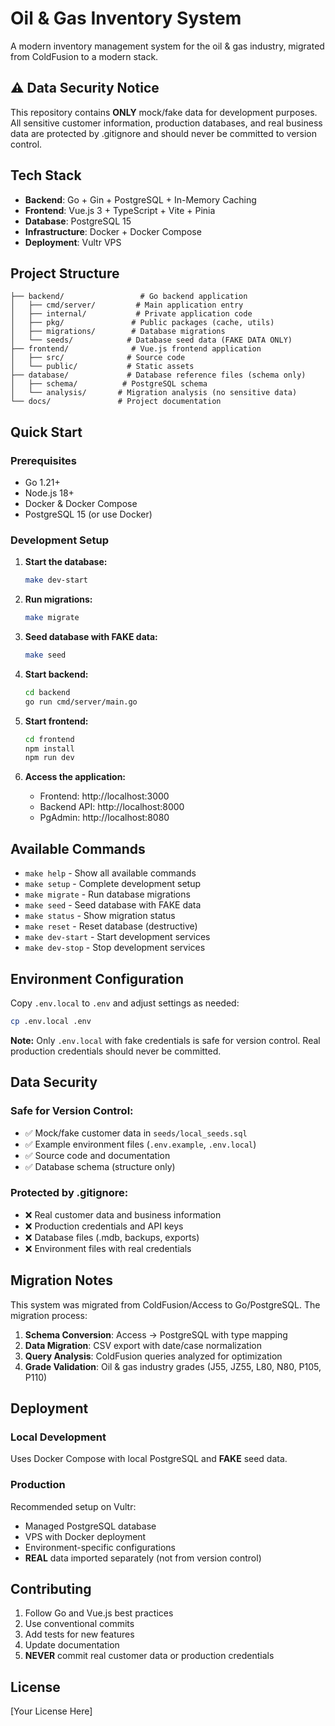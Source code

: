 # Oil & Gas Inventory System

A modern inventory management system for the oil & gas industry, migrated from ColdFusion to a modern stack.

## ⚠️ Data Security Notice

This repository contains **ONLY** mock/fake data for development purposes. All sensitive customer information, production databases, and real business data are protected by .gitignore and should never be committed to version control.

## Tech Stack

- **Backend**: Go + Gin + PostgreSQL + In-Memory Caching
- **Frontend**: Vue.js 3 + TypeScript + Vite + Pinia
- **Database**: PostgreSQL 15
- **Infrastructure**: Docker + Docker Compose
- **Deployment**: Vultr VPS

## Project Structure

```
├── backend/                 # Go backend application
│   ├── cmd/server/         # Main application entry
│   ├── internal/           # Private application code
│   ├── pkg/               # Public packages (cache, utils)
│   ├── migrations/        # Database migrations
│   └── seeds/            # Database seed data (FAKE DATA ONLY)
├── frontend/              # Vue.js frontend application
│   ├── src/              # Source code
│   └── public/           # Static assets
├── database/             # Database reference files (schema only)
│   ├── schema/          # PostgreSQL schema
│   └── analysis/       # Migration analysis (no sensitive data)
└── docs/               # Project documentation
```

## Quick Start

### Prerequisites

- Go 1.21+
- Node.js 18+
- Docker & Docker Compose
- PostgreSQL 15 (or use Docker)

### Development Setup

1. **Start the database:**
   ```bash
   make dev-start
   ```

2. **Run migrations:**
   ```bash
   make migrate
   ```

3. **Seed database with FAKE data:**
   ```bash
   make seed
   ```

4. **Start backend:**
   ```bash
   cd backend
   go run cmd/server/main.go
   ```

5. **Start frontend:**
   ```bash
   cd frontend
   npm install
   npm run dev
   ```

6. **Access the application:**
   - Frontend: http://localhost:3000
   - Backend API: http://localhost:8000
   - PgAdmin: http://localhost:8080

## Available Commands

- `make help` - Show all available commands
- `make setup` - Complete development setup
- `make migrate` - Run database migrations
- `make seed` - Seed database with FAKE data
- `make status` - Show migration status
- `make reset` - Reset database (destructive)
- `make dev-start` - Start development services
- `make dev-stop` - Stop development services

## Environment Configuration

Copy `.env.local` to `.env` and adjust settings as needed:

```bash
cp .env.local .env
```

**Note:** Only `.env.local` with fake credentials is safe for version control. Real production credentials should never be committed.

## Data Security

### Safe for Version Control:
- ✅ Mock/fake customer data in `seeds/local_seeds.sql`
- ✅ Example environment files (`.env.example`, `.env.local`)
- ✅ Source code and documentation
- ✅ Database schema (structure only)

### Protected by .gitignore:
- ❌ Real customer data and business information
- ❌ Production credentials and API keys
- ❌ Database files (.mdb, backups, exports)
- ❌ Environment files with real credentials

## Migration Notes

This system was migrated from ColdFusion/Access to Go/PostgreSQL. The migration process:

1. **Schema Conversion**: Access → PostgreSQL with type mapping
2. **Data Migration**: CSV export with date/case normalization  
3. **Query Analysis**: ColdFusion queries analyzed for optimization
4. **Grade Validation**: Oil & gas industry grades (J55, JZ55, L80, N80, P105, P110)

## Deployment

### Local Development
Uses Docker Compose with local PostgreSQL and **FAKE** seed data.

### Production
Recommended setup on Vultr:
- Managed PostgreSQL database
- VPS with Docker deployment
- Environment-specific configurations
- **REAL** data imported separately (not from version control)

## Contributing

1. Follow Go and Vue.js best practices
2. Use conventional commits
3. Add tests for new features
4. Update documentation
5. **NEVER** commit real customer data or production credentials

## License

[Your License Here]
